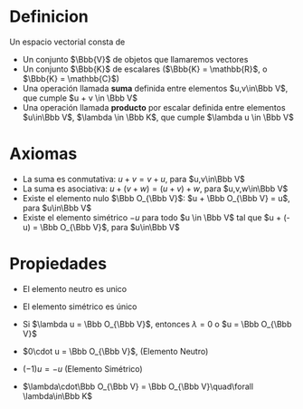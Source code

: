 # Definicion

Un espacio vectorial consta de

- Un conjunto $\Bbb{V}$ de objetos que llamaremos vectores
- Un conjunto $\Bbb{K}$ de escalares ($\Bbb{K} = \mathbb{R}$, o $\Bbb{K} = \mathbb{C}$)
- Una operación llamada **suma** definida entre elementos $u,v\in\Bbb V$, que cumple $u + v \in \Bbb V$
- Una operación llamada **producto** por escalar definida entre elementos $u\in\Bbb V$, $\lambda \in \Bbb K$, que cumple $\lambda u \in \Bbb V$

# Axiomas

- La suma es conmutativa: $u + v = v+ u$, para $u,v\in\Bbb V$
- La suma es asociativa: $u + (v + w) = (u+v)+w$, para $u,v,w\in\Bbb V$
- Existe el elemento nulo $\Bbb O_{\Bbb V}$: $u + \Bbb O_{\Bbb V} = u$, para $u\in\Bbb V$
- Existe el elemento simétrico $-u$ para todo $u \in \Bbb V$ tal que $u + (-u) = \Bbb O_{\Bbb V}$, para $u\in\Bbb V$

# Propiedades

- El elemento neutro es unico
- El elemento simétrico es único
- Si $\lambda u = \Bbb O_{\Bbb V}$, entonces $\lambda = 0$ o $u = \Bbb O_{\Bbb V}$

- $0\cdot u = \Bbb O_{\Bbb V}$, (Elemento Neutro)
- $(-1)u = -u$ (Elemento Simétrico)
- $\lambda\cdot\Bbb O_{\Bbb V} = \Bbb O_{\Bbb V}\quad\forall \lambda\in\Bbb K$
